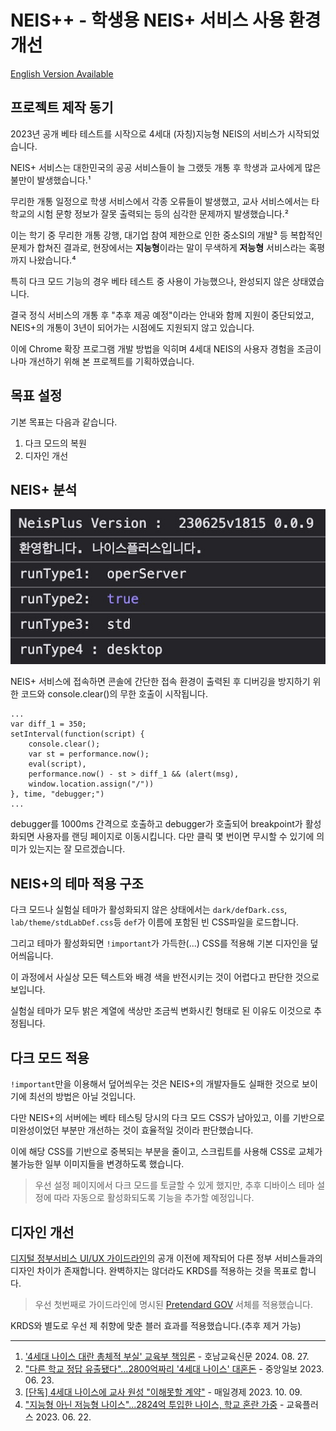 # NEIS++ - 학생용 NEIS+ 서비스 사용 환경 개선

[English Version Available](./README.en.md)

## 프로젝트 제작 동기

2023년 공개 베타 테스트를 시작으로 4세대 (자칭)지능형 NEIS의 서비스가 시작되었습니다.

NEIS+ 서비스는 대한민국의 공공 서비스들이 늘 그랬듯 개통 후 학생과 교사에게 많은 불만이 발생했습니다.¹

무리한 개통 일정으로 학생 서비스에서 각종 오류들이 발생했고, 교사 서비스에서는 타 학교의 시험 문항 정보가 잘못 출력되는 등의 심각한 문제까지 발생했습니다.²

이는 학기 중 무리한 개통 강행, 대기업 참여 제한으로 인한 중소SI의 개발³ 등 복합적인 문제가 합쳐진 결과로, 현장에서는 **지능형**이라는 말이 무색하게 **저능형** 서비스라는 혹평까지 나왔습니다.⁴

특히 다크 모드 기능의 경우 베타 테스트 중 사용이 가능했으나, 완성되지 않은 상태였습니다.

결국 정식 서비스의 개통 후 "추후 제공 예정"이라는 안내와 함께 지원이 중단되었고, NEIS+의 개통이 3년이 되어가는 시점에도 지원되지 않고 있습니다.

이에 Chrome 확장 프로그램 개발 방법을 익히며 4세대 NEIS의 사용자 경험을 조금이나마 개선하기 위해 본 프로젝트를 기획하였습니다.

## 목표 설정

기본 목표는 다음과 같습니다.

1. 다크 모드의 복원
2. 디자인 개선

## NEIS+ 분석

![Console Logs](README-images/ConsoleHello.jpg)

NEIS+ 서비스에 접속하면 콘솔에 간단한 접속 환경이 출력된 후 디버깅을 방지하기 위한 코드와 console.clear()의 무한 호출이 시작됩니다.
```
...
var diff_1 = 350;
setInterval(function(script) {
    console.clear();
    var st = performance.now();
    eval(script),
    performance.now() - st > diff_1 && (alert(msg),
    window.location.assign("/"))
}, time, "debugger;")
...
```
debugger를 1000ms 간격으로 호출하고 debugger가 호출되어 breakpoint가 활성화되면 사용자를 랜딩 페이지로 이동시킵니다.
다만 클릭 몇 번이면 무시할 수 있기에 의미가 있는지는 잘 모르겠습니다.


## NEIS+의 테마 적용 구조

다크 모드나 실험실 테마가 활성화되지 않은 상태에서는 `dark/defDark.css`, `lab/theme/stdLabDef.css`등 `def`가 이름에 포함된 빈 CSS파일을 로드합니다.

그리고 테마가 활성화되면 `!important`가 가득한(...) CSS를 적용해 기본 디자인을 덮어씌웁니다.

이 과정에서 사실상 모든 텍스트와 배경 색을 반전시키는 것이 어렵다고 판단한 것으로 보입니다.

실험실 테마가 모두 밝은 계열에 색상만 조금씩 변화시킨 형태로 된 이유도 이것으로 추정됩니다.

## 다크 모드 적용 

`!important`만을 이용해서 덮어씌우는 것은 NEIS+의 개발자들도 실패한 것으로 보이기에 최선의 방법은 아닐 것입니다.

다만 NEIS+의 서버에는 베타 테스팅 당시의 다크 모드 CSS가 남아있고, 이를 기반으로 미완성이었던 부분만 개선하는 것이 효율적일 것이라 판단했습니다.

이에 해당 CSS를 기반으로 중복되는 부분을 줄이고, 스크립트를 사용해 CSS로 교체가 불가능한 일부 이미지들을 변경하도록 했습니다.

> 우선 설정 페이지에서 다크 모드를 토글할 수 있게 했지만, 추후 디바이스 테마 설정에 따라 자동으로 활성화되도록 기능을 추가할 예정입니다.

## 디자인 개선

[디지털 정부서비스 UI/UX 가이드라인](https://v04.krds.go.kr/guide/index.html)의 공개 이전에 제작되어 다른 정부 서비스들과의 디자인 차이가 존재합니다.
완벽하지는 않더라도 KRDS를 적용하는 것을 목표로 합니다.

> 우선 첫번째로 가이드라인에 명시된 [Pretendard GOV](fonts/pretendard-gov-subset.css) 서체를 적용했습니다.

KRDS와 별도로 우선 제 취향에 맞춘 블러 효과를 적용했습니다.(추후 제거 가능)

---

1. ['4세대 나이스 대란 총체적 부실' 교육부 책임론](https://www.ihopenews.com/news/articleView.html?idxno=238259) - 호남교육신문 2024. 08. 27.
2. ["다른 학교 정답 유출됐다"…2800억짜리 '4세대 나이스' 대혼돈](https://www.joongang.co.kr/article/25172100) - 중앙일보 2023. 06. 23.
3. [[단독] 4세대 나이스에 교사 원성 "이해못할 계약"](https://www.mk.co.kr/news/society/10845764) - 매일경제 2023. 10. 09.
4. ["지능형 아닌 저능형 나이스"...2824억 투입한 나이스, 학교 혼란 가중](https://www.edpl.co.kr/news/articleView.html?idxno=9591) - 교육플러스 2023. 06. 22.